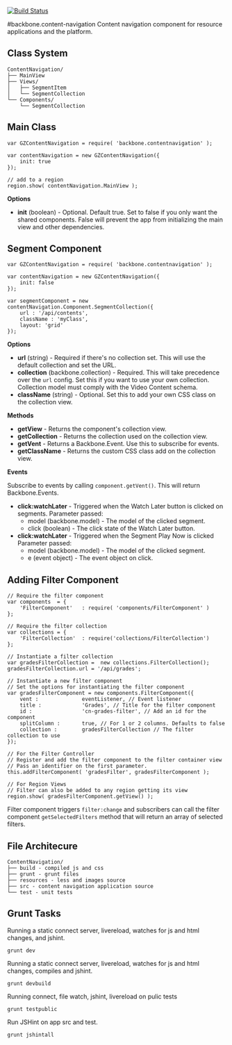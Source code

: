 [![Build Status](https://magnum.travis-ci.com/School-Improvement-Network/backbone.content-navigation.png?token=ENyA7axoxX5Ea7xuQpUx&branch=develop)](https://magnum.travis-ci.com/School-Improvement-Network/backbone.content-navigation)

#backbone.content-navigation
Content navigation component for resource applications and the platform.

## Class System
```
ContentNavigation/
├── MainView
├── Views/
│   ├── SegmentItem
│   └── SegmentCollection
└── Components/
    └── SegmentCollection
```
## Main Class
```
var GZContentNavigation = require( 'backbone.contentnavigation' );

var contentNavigation = new GZContentNavigation({
	init: true
});

// add to a region
region.show( contentNavigation.MainView );
```

**Options**
* **init** (boolean) - Optional. Default true. Set to false if you only want the shared components. False will prevent the app from initializing the main view and other dependencies.

## Segment Component
```
var GZContentNavigation = require( 'backbone.contentnavigation' );

var contentNavigation = new GZContentNavigation({
	init: false
});

var segmentComponent = new contentNavigation.Component.SegmentCollection({
	url	: '/api/contents',
	className : 'myClass',
	layout: 'grid'
});
```
**Options**
* **url** (string) - Required if there's no collection set. This will use the default collection and set the URL.
* **collection** (backbone.collection) - Required. This will take precedence over the ```url``` config. Set this if you want to use your own collection. Collection model must comply with the Video Content schema.
* **className** (string) - Optional. Set this to add your own CSS class on the collection view.

**Methods**
* **getView** - Returns the component's collection view.
* **getCollection** - Returns the collection used on the collection view.
* **getVent** - Returns a Backbone.Event. Use this to subscribe for events.
* **getClassName** - Returns the custom CSS class add on the collection view.

**Events**

Subscribe to events by calling ```component.getVent()```. This will return Backbone.Events.
* **click:watchLater** - Triggered when the Watch Later button is clicked on segments.
	Parameter passed:
	- model (backbone.model) - The model of the clicked segment.
	- click (boolean) - The click state of the Watch Later button.
* **click:watchLater** - Triggered when the Segment Play Now is clicked
	Parameter passed:
	- model (backbone.model) - The model of the clicked segment.
	- e (event object) - The event object on click.

## Adding Filter Component
```
// Require the filter component
var components	= {
	'FilterComponent'	: require( 'components/FilterComponent' )
};

// Require the filter collection
var collections	= {
	'FilterCollection'	: require('collections/FilterCollection')
};

// Instantiate a filter collection
var gradesFilterCollection =  new collections.FilterCollection();
gradesFilterCollection.url = '/api/grades';

// Instantiate a new filter component
// Set the options for instantiating the filter component
var gradesFilterComponent = new components.FilterComponent({
	vent :				eventListener, // Event listener
	title :				'Grades', // Title for the filter component
	id :				'cn-grades-filter', // Add an id for the component
	splitColumn	:		true, // For 1 or 2 columns. Defaults to false
	collection :		gradesFilterCollection // The filter collection to use
});

// For the Filter Controller
// Register and add the filter component to the filter container view
// Pass an identifier on the first parameter.
this.addFilterComponent( 'gradesFilter', gradesFilterComponent );

// For Region Views
// Filter can also be added to any region getting its view
region.show( gradesFilterComponent.getView() );
```

Filter component triggers  ```filter:change``` and subscribers can call the filter component ```getSelectedFilters``` method that will return an array of selected filters.

## File Architecure
```
ContentNavigation/
├── build - compiled js and css
├── grunt - grunt files
├── resources - less and images source
├── src - content navigation application source
└── test - unit tests
```

## Grunt Tasks
Running a static connect server, livereload, watches for js and html changes, and jshint.

```grunt dev```

Running a static connect server, livereload, watches for js and html changes, compiles and jshint.

```grunt devbuild```

Running connect, file watch, jshint, livereload on pulic tests

```grunt testpublic```

Run JSHint on app src and test.

```grunt jshintall```